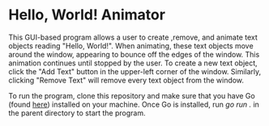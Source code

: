 # Hello, World! Animator

This GUI-based program allows a user to create ,remove, and animate text objects reading "Hello, World!". When animating, these text objects move around the window, appearing to bounce
off the edges of the window. This animation continues until stopped by the user. To create a new text object, click the "Add Text" button in the upper-left corner of the window. Similarly, clicking "Remove Text" 
will remove every text object from the window.

To run the program, clone this repository and make sure that you have Go (found [here](https://go.dev/dl/)) installed on your machine. Once Go is installed, run *go run .* in the parent directory to start the program.
